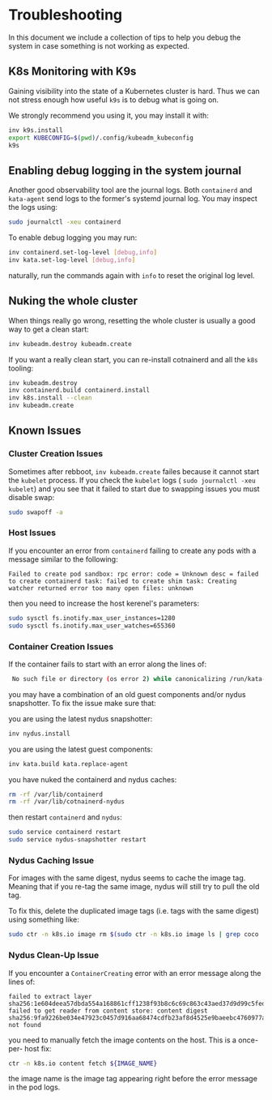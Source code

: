 # Troubleshooting

In this document we include a collection of tips to help you debug the system
in case something is not working as expected.

## K8s Monitoring with K9s

Gaining visibility into the state of a Kubernetes cluster is hard. Thus we can
not stress enough how useful `k9s` is to debug what is going on.

We strongly recommend you using it, you may install it with:

```bash
inv k9s.install
export KUBECONFIG=$(pwd)/.config/kubeadm_kubeconfig
k9s
```

## Enabling debug logging in the system journal

Another good observability tool are the journal logs. Both `containerd` and
`kata-agent` send logs to the former's systemd journal log. You may inspect
the logs using:

```bash
sudo journalctl -xeu containerd
```

To enable debug logging you may run:

```bash
inv containerd.set-log-level [debug,info]
inv kata.set-log-level [debug,info]
```

naturally, run the commands again with `info` to reset the original log level.

## Nuking the whole cluster

When things really go wrong, resetting the whole cluster is usually a good way
to get a clean start:

```bash
inv kubeadm.destroy kubeadm.create
```

If you want a really clean start, you can re-install cotnainerd and all the
`k8s` tooling:

```bash
inv kubeadm.destroy
inv containerd.build containerd.install
inv k8s.install --clean
inv kubeadm.create
```

## Known Issues

### Cluster Creation Issues

Sometimes after rebboot, `inv kubeadm.create` failes because it cannot start
the `kubelet` process. If you check the `kubelet` logs (
`sudo journalctl -xeu kubelet`) and you see that it failed to start due to
swapping issues you must disable swap:

```bash
sudo swapoff -a
```

### Host Issues

If you encounter an error from `containerd` failing to create any pods with
a message similar to the following:

```
Failed to create pod sandbox: rpc error: code = Unknown desc = failed to create containerd task: failed to create shim task: Creating watcher returned error too many open files: unknown
```

then you need to increase the host kerenel's parameters:

```bash
sudo sysctl fs.inotify.max_user_instances=1280
sudo sysctl fs.inotify.max_user_watches=655360
```

### Container Creation Issues

If the container fails to start with an error along the lines of:

```bash
 No such file or directory (os error 2) while canonicalizing /run/kata-containers/image/layers/...
```

you may have a combination of an old guest components and/or nydus snapshotter.
To fix the issue make sure that:

you are using the latest nydus snapshotter:

```bash
inv nydus.install
```

you are using the latest guest components:

```bash
inv kata.build kata.replace-agent
```

you have nuked the containerd and nydus caches:

```bash
rm -rf /var/lib/containerd
rm -rf /var/lib/cotnainerd-nydus
```

then restart `containerd` and `nydus`:

```bash
sudo service containerd restart
sudo service nydus-snapshotter restart
```

### Nydus Caching Issue

For images with the same digest, nydus seems to cache the image tag. Meaning
that if you re-tag the same image, nydus will still try to pull the old tag.

To fix this, delete the duplicated image tags (i.e. tags with the same digest)
using something like:

```bash
sudo ctr -n k8s.io image rm $(sudo ctr -n k8s.io image ls | grep coco | awk '{print $1}')
```

### Nydus Clean-Up Issue

If you encounter a `ContainerCreating` error with an error message along the
lines of:

```
failed to extract layer sha256:1e604deea57dbda554a168861cff1238f93b8c6c69c863c43aed37d9d99c5fed: failed to get reader from content store: content digest sha256:9fa9226be034e47923c0457d916aa68474cdfb23af8d4525e9baeebc4760977a: not found
```

you need to manually fetch the image contents on the host. This is a once-per-
host fix:

```bash
ctr -n k8s.io content fetch ${IMAGE_NAME}
```

the image name is the image tag appearing right before the error message in
the pod logs.
